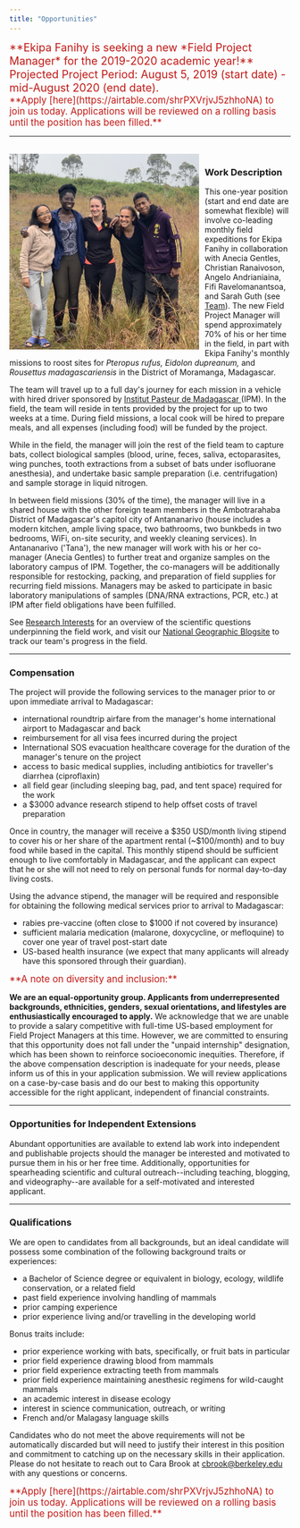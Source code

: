 ```yaml
---
title: "Opportunities"
---
```


<style type="text/css">
h1.title {
  font-size: 31px;
  text-align: left;
  color:black;
}
</style>



<div style="text-align: left; font-size: 1.4em; color:#C11B17;">
**Ekipa Fanihy is seeking a new *Field Project Manager* for the 2019-2020 academic year!**<br>
Projected Project Period: August 5, 2019 (start date) - mid-August 2020 (end date). 
</div>

<div style="text-align: left; font-size: 1.2em; color:#C11B17;">
**Apply [here](https://airtable.com/shrPXVrjvJ5zhhoNA) to join us today. Applications will be reviewed on a rolling basis until the position has been filled.**
</div>

---

<br>
<img src="ekipa_fanihy_happy.jpg" alt="bat" style="height: 350px; padding-right: 10px;" align="left"><div style="text-align: left; font-size: 1.2em; padding-right=100px">
</div>

### **Work Description**

This one-year position (start and end date are somewhat flexible) will involve co-leading monthly field expeditions for Ekipa Fanihy in collaboration with Anecia Gentles, Christian Ranaivoson, Angelo Andrianiaina, Fifi Ravelomanantsoa, and Sarah Guth (see [Team](team.html)). The new Field Project Manager will spend approximately 70% of his or her time in the field, in part with Ekipa Fanihy's monthly missions to roost sites for *Pteropus rufus,* *Eidolon dupreanum,* and *Rousettus madagascariensis* in the District of Moramanga, Madagascar. 

The team will travel up to a full day's journey for each mission in a vehicle with hired driver sponsored by [Institut Pasteur de Madagascar ](http://www.pasteur.mg/) (IPM). In the field, the team will reside in tents provided by the project for up to two weeks at a time. During field missions, a local cook will be hired to prepare meals, and all expenses (including food) will be funded by the project.

While in the field, the manager will join the rest of the field team to capture bats, collect biological samples (blood, urine, feces, saliva, ectoparasites, wing punches, tooth extractions from a subset of bats under isofluorane anesthesia), and undertake basic sample preparation (i.e. centrifugation) and sample storage in liquid nitrogen. 

In between field missions (30% of the time), the manager will live in a shared house with the other foreign team members in the Ambotrarahaba District of Madagascar's capitol city of Antananarivo (house includes a modern kitchen, ample living space, two bathrooms, two bunkbeds in two bedrooms, WiFi, on-site security, and weekly cleaning services). In Antananarivo ('Tana'), the new manager will work with his or her co-manager (Anecia Gentles) to further treat and organize samples on the laboratory campus of IPM. Together, the co-managers will be additionally responsible for restocking, packing, and preparation of field supplies for recurring field missions. Managers may be asked to participate in basic laboratory manipulations of samples (DNA/RNA extractions, PCR, etc.) at IPM after field obligations have been fulfilled.

See [Research Interests](research_interests.html) for an overview of the scientific questions underpinning the field work, and visit our [National Geographic Blogsite](https://openexplorer.nationalgeographic.com/expedition/ekipafanihy/) to track our team's progress in the field.


---

### **Compensation**

The project will provide the following services to the manager prior to or upon immediate arrival to Madagascar:

* international roundtrip airfare from the manager's home international airport to Madagascar and back
* reimbursement for all visa fees incurred during the project
* International SOS evacuation healthcare coverage for the duration of the manager's tenure on the project
* access to basic medical supplies, including antibiotics for traveller's diarrhea (ciproflaxin)
* all field gear (including sleeping bag, pad, and tent space) required for the work
* a $3000 advance research stipend to help offset costs of travel preparation


Once in country, the manager will receive a \$350 USD/month living stipend to cover his or her share of the apartment rental (~$100/month) and to buy food while based in the capital. This monthly stipend should be sufficient enough to live comfortably in Madagascar, and the applicant can expect that he or she will not need to rely on personal funds for normal day-to-day living costs. 

Using the advance stipend, the manager will be required and responsible for obtaining the following medical services prior to arrival to Madagascar: 

* rabies pre-vaccine (often close to $1000 if not covered by insurance)
* sufficient malaria medication (malarone, doxycycline, or mefloquine) to cover one year of travel post-start date
* US-based health insurance (we expect that many applicants will already have this sponsored through their guardian). 

<div style="text-align: left; font-size: 1.2em; color:#C11B17;">
**A note on diversity and inclusion:** 
</div>

**We are an equal-opportunity group. Applicants from underrepresented backgrounds, ethnicities, genders, sexual orientations, and lifestyles are enthusiastically encouraged to apply.** We acknowledge that we are unable to provide a salary competitive with full-time US-based employment for Field Project Managers at this time. However, we are committed to ensuring that this opportunity does not fall under the "unpaid internship" designation, which has been shown to reinforce socioeconomic inequities. Therefore, if the above compensation description is inadequate for your needs, please inform us of this in your application submission. We will review applications on a case-by-case basis and do our best to making this opportunity accessible for the right applicant, independent of financial constraints.



---


### **Opportunities for Independent Extensions**

Abundant opportunities are available to extend lab work into independent and publishable projects should the manager be interested and motivated to pursue them in his or her free time. Additionally, opportunities for spearheading scientific and cultural outreach--including teaching, blogging, and videography--are available for a self-motivated and interested applicant.


---


### **Qualifications**

We are open to candidates from all backgrounds, but an ideal candidate will possess some combination of the following background traits or experiences:

* a Bachelor of Science degree or equivalent in biology, ecology, wildlife conservation, or a related field
* past field experience involving handling of mammals
* prior camping experience
* prior experience living and/or travelling in the developing world

Bonus traits include:

* prior experience working with bats, specifically, or fruit bats in particular
* prior field experience drawing blood from mammals
* prior field experience extracting teeth from mammals
* prior field experience maintaining anesthesic regimens for wild-caught mammals
* an academic interest in disease ecology
* interest in science communication, outreach, or writing
* French and/or Malagasy language skills

Candidates who do not meet the above requirements will not be automatically discarded but will need to justify their interest in this position and commitment to catching up on the necessary skills in their application. Please do not hesitate to reach out to Cara Brook at [cbrook@berkeley.edu](cbrook@berkeley.edu) with any questions or concerns.

<div style="text-align: left; font-size: 1.2em; color:#C11B17;">
**Apply [here](https://airtable.com/shrPXVrjvJ5zhhoNA) to join us today. Applications will be reviewed on a rolling basis until the position has been filled.**
</div>



